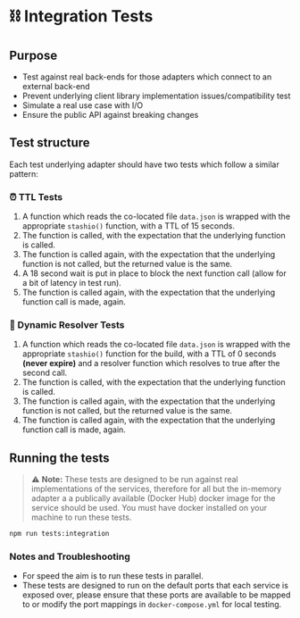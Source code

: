 # ⛓️ Integration Tests

## Purpose

- Test against real back-ends for those adapters which connect to an external back-end
- Prevent underlying client library implementation issues/compatibility test
- Simulate a real use case with I/O
- Ensure the public API against breaking changes

## Test structure

Each test underlying adapter should have two tests which follow a similar pattern:

### ⏰ TTL Tests

1) A function which reads the co-located file `data.json` is wrapped with the appropriate `stashio()` function, with a TTL of 15 seconds.
2) The function is called, with the expectation that the underlying function is called.
3) The function is called again, with the expectation that the underlying function is not called, but the returned value is the same.
4) A 18 second wait is put in place to block the next function call (allow for a bit of latency in test run).
5) The function is called again, with the expectation that the underlying function call is made, again.


### 🍄 Dynamic Resolver Tests

1) A function which reads the co-located file `data.json` is wrapped with the appropriate `stashio()` function for the build, with a TTL of 0 seconds **(never expire)** and a resolver function which resolves to true after the second call.
2) The function is called, with the expectation that the underlying function is called.
3) The function is called again, with the expectation that the underlying function is not called, but the returned value is the same.
4) The function is called again, with the expectation that the underlying function call is made, again.


## Running the tests

>  ⚠️ **Note:** These tests are designed to be run against real implementations of the services, therefore for all but the in-memory adapter a a publically available (Docker Hub) docker image for the service should be used. You must have docker installed on your machine to run these tests.

```sh
npm run tests:integration
```

### Notes and Troubleshooting

- For speed the aim is to run these tests in parallel.
- These tests are designed to run on the default ports that each service is exposed over, please ensure that these ports are available to be mapped to or modify the port mappings in `docker-compose.yml` for local testing.
